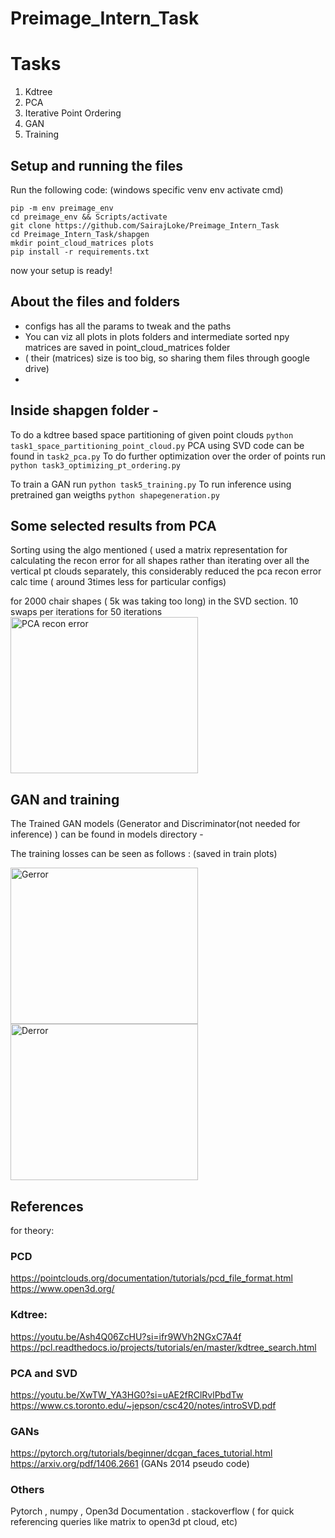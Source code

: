 # Preimage_Intern_Task

# Tasks

1. Kdtree
2. PCA
3. Iterative Point Ordering
4. GAN
5. Training


## Setup and running the files

Run the following code: (windows specific venv env activate cmd) 
 ```
 pip -m env preimage_env
 cd preimage_env && Scripts/activate
 git clone https://github.com/SairajLoke/Preimage_Intern_Task
 cd Preimage_Intern_Task/shapgen
 mkdir point_cloud_matrices plots
 pip install -r requirements.txt
 ```
 now your setup is ready! 
 
 ## About the files and folders
 - configs has all the params to tweak and the paths
 - You can viz all plots in plots folders and intermediate sorted npy matrices are saved in point_cloud_matrices folder 
 - ( their (matrices) size is too big, so sharing them files through google drive)
 - 
 
## Inside shapgen folder - 
 To do a kdtree based space partitioning of given point clouds
 `
 python task1_space_partitioning_point_cloud.py
 `
PCA using SVD code can be found in `task2_pca.py`
 To do further optimization over the order of points run
 `
 python task3_optimizing_pt_ordering.py
 `
 
To train a GAN run
`
python task5_training.py
`
To run inference using pretrained gan weigths
`python shapegeneration.py`

## Some selected results from PCA

Sorting using the algo mentioned ( used a matrix representation for calculating the recon error for all shapes rather than iterating over all the vertical pt clouds separately, this considerably reduced the pca recon error calc time ( around 3times less for particular configs)

for 2000 chair shapes ( 5k was taking too long) in the SVD section.
10 swaps per iterations for 50 iterations
<img src="https://github.com/SairajLoke/Preimage_Tasks/assets/104747561/c231f0f3-1e60-4e35-8685-8356a69f3fb2" alt="PCA recon error" width="300" height="250"/>


## GAN and training 
The Trained GAN models (Generator and Discriminator(not needed for inference) ) can be found in models directory -

The training losses can be seen as follows : (saved in train plots)

<img src="https://github.com/SairajLoke/Preimage_Tasks/assets/104747561/f0d193cc-b033-46b9-925a-012c7f249901" alt="Gerror" width="300" height="250"/>
<img src="https://github.com/SairajLoke/Preimage_Tasks/assets/104747561/ad2a2a06-9be5-437b-9667-3d105d9575cb" alt="Derror" width="300" height="250"/>


## References


for theory:
### PCD
https://pointclouds.org/documentation/tutorials/pcd_file_format.html
https://www.open3d.org/

### Kdtree:
https://youtu.be/Ash4Q06ZcHU?si=ifr9WVh2NGxC7A4f
https://pcl.readthedocs.io/projects/tutorials/en/master/kdtree_search.html

### PCA and SVD
https://youtu.be/XwTW_YA3HG0?si=uAE2fRClRvlPbdTw
https://www.cs.toronto.edu/~jepson/csc420/notes/introSVD.pdf 

### GANs
https://pytorch.org/tutorials/beginner/dcgan_faces_tutorial.html
https://arxiv.org/pdf/1406.2661 (GANs 2014 pseudo code)

### Others

Pytorch , numpy  , Open3d Documentation .
stackoverflow ( for quick referencing queries like matrix to open3d pt cloud, etc) 
